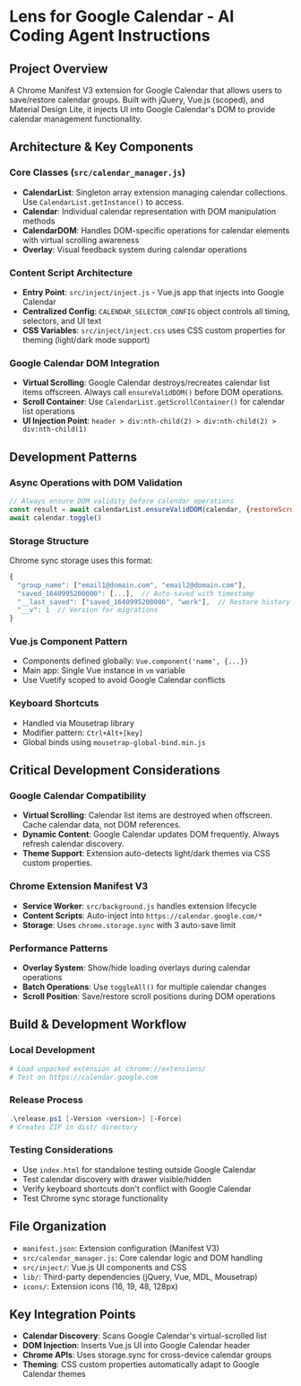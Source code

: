 # Lens for Google Calendar - AI Coding Agent Instructions

## Project Overview
A Chrome Manifest V3 extension for Google Calendar that allows users to save/restore calendar groups. Built with jQuery, Vue.js (scoped), and Material Design Lite, it injects UI into Google Calendar's DOM to provide calendar management functionality.

## Architecture & Key Components

### Core Classes (`src/calendar_manager.js`)
- **CalendarList**: Singleton array extension managing calendar collections. Use `CalendarList.getInstance()` to access.
- **Calendar**: Individual calendar representation with DOM manipulation methods
- **CalendarDOM**: Handles DOM-specific operations for calendar elements with virtual scrolling awareness
- **Overlay**: Visual feedback system during calendar operations

### Content Script Architecture
- **Entry Point**: `src/inject/inject.js` - Vue.js app that injects into Google Calendar
- **Centralized Config**: `CALENDAR_SELECTOR_CONFIG` object controls all timing, selectors, and UI text
- **CSS Variables**: `src/inject/inject.css` uses CSS custom properties for theming (light/dark mode support)

### Google Calendar DOM Integration
- **Virtual Scrolling**: Google Calendar destroys/recreates calendar list items offscreen. Always call `ensureValidDOM()` before DOM operations.
- **Scroll Container**: Use `CalendarList.getScrollContainer()` for calendar list operations
- **UI Injection Point**: `header > div:nth-child(2) > div:nth-child(2) > div:nth-child(1)`

## Development Patterns

### Async Operations with DOM Validation
```javascript
// Always ensure DOM validity before calendar operations
const result = await calendarList.ensureValidDOM(calendar, {restoreScroll: true})
await calendar.toggle()
```

### Storage Structure
Chrome sync storage uses this format:
```javascript
{
  "group_name": ["email1@domain.com", "email2@domain.com"],
  "saved_1640995200000": [...],  // Auto-saved with timestamp
  "__last_saved": ["saved_1640995200000", "work"],  // Restore history
  "__v": 1  // Version for migrations
}
```

### Vue.js Component Pattern
- Components defined globally: `Vue.component('name', {...})`
- Main app: Single Vue instance in `vm` variable
- Use Vuetify scoped to avoid Google Calendar conflicts

### Keyboard Shortcuts
- Handled via Mousetrap library
- Modifier pattern: `Ctrl+Alt+[key]`
- Global binds using `mousetrap-global-bind.min.js`

## Critical Development Considerations

### Google Calendar Compatibility
- **Virtual Scrolling**: Calendar list items are destroyed when offscreen. Cache calendar data, not DOM references.
- **Dynamic Content**: Google Calendar updates DOM frequently. Always refresh calendar discovery.
- **Theme Support**: Extension auto-detects light/dark themes via CSS custom properties.

### Chrome Extension Manifest V3
- **Service Worker**: `src/background.js` handles extension lifecycle
- **Content Scripts**: Auto-inject into `https://calendar.google.com/*`
- **Storage**: Uses `chrome.storage.sync` with 3 auto-save limit

### Performance Patterns
- **Overlay System**: Show/hide loading overlays during calendar operations
- **Batch Operations**: Use `toggleAll()` for multiple calendar changes
- **Scroll Position**: Save/restore scroll positions during DOM operations

## Build & Development Workflow

### Local Development
```powershell
# Load unpacked extension at chrome://extensions/
# Test on https://calendar.google.com
```

### Release Process
```powershell
.\release.ps1 [-Version <version>] [-Force]
# Creates ZIP in dist/ directory
```

### Testing Considerations
- Use `index.html` for standalone testing outside Google Calendar
- Test calendar discovery with drawer visible/hidden
- Verify keyboard shortcuts don't conflict with Google Calendar
- Test Chrome sync storage functionality

## File Organization
- `manifest.json`: Extension configuration (Manifest V3)
- `src/calendar_manager.js`: Core calendar logic and DOM handling
- `src/inject/`: Vue.js UI components and CSS
- `lib/`: Third-party dependencies (jQuery, Vue, MDL, Mousetrap)
- `icons/`: Extension icons (16, 19, 48, 128px)

## Key Integration Points
- **Calendar Discovery**: Scans Google Calendar's virtual-scrolled list
- **DOM Injection**: Inserts Vue.js UI into Google Calendar header
- **Chrome APIs**: Uses storage.sync for cross-device calendar groups
- **Theming**: CSS custom properties automatically adapt to Google Calendar themes